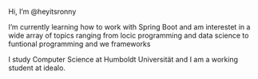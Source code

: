 Hi, I’m @heyitsronny

I’m currently learning how to work with Spring Boot and am interestet in a wide array of topics ranging from locic programming and data science to funtional programming and we frameworks

I study Computer Science at Humboldt Universität and I am a working student at idealo.

<!---
heyitsronny/heyitsronny is a ✨ special ✨ repository because its `README.md` (this file) appears on your GitHub profile.
You can click the Preview link to take a look at your changes.
--->
